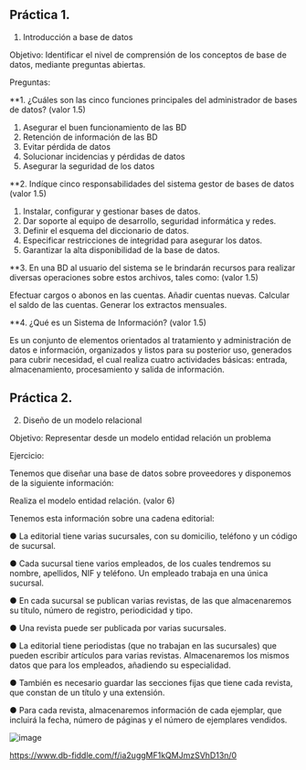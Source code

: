 ## Práctica 1.

1. Introducción a base de datos

Objetivo: Identificar el nivel de comprensión de los conceptos de base de datos,
mediante preguntas abiertas.
 
Preguntas:

**1. ¿Cuáles son las cinco funciones principales del administrador de bases de datos?
(valor 1.5)

 1. Asegurar el buen funcionamiento de las BD
 2. Retención de información de las BD
 3. Evitar pérdida de datos
 4. Solucionar incidencias y pérdidas de datos
 5. Asegurar la seguridad de los datos

**2. Indíque cinco responsabilidades del sistema gestor de bases de datos (valor 1.5)

 1. Instalar, configurar y gestionar bases de datos.
 2. Dar soporte al equipo de desarrollo, seguridad informática y redes.
 3. Definir el esquema del diccionario de datos.
 4. Especificar restricciones de integridad para asegurar los datos.
 5. Garantizar la alta disponibilidad de la base de datos.
 
**3. En una BD al usuario del sistema se le brindarán recursos para realizar diversas
operaciones sobre estos archivos, tales como: (valor 1.5)

Efectuar cargos o abonos en las cuentas.
Añadir cuentas nuevas.
Calcular el saldo de las cuentas.
Generar los extractos mensuales.

**4. ¿Qué es un Sistema de Información? (valor 1.5)

Es un conjunto de elementos orientados al tratamiento y administración de datos e información, organizados y listos para su posterior uso, generados para cubrir necesidad, el cual realiza cuatro actividades básicas: entrada, almacenamiento, procesamiento y salida de información.

## Práctica 2.

2. Diseño de un modelo relacional

Objetivo: Representar desde un modelo entidad relación un problema


Ejercicio:

Tenemos que diseñar una base de datos sobre proveedores y disponemos de la siguiente
información:

Realiza el modelo entidad relación. (valor 6)

Tenemos esta información sobre una cadena editorial:

● La editorial tiene varias sucursales, con su domicilio, teléfono y un código de
sucursal.

● Cada sucursal tiene varios empleados, de los cuales tendremos su nombre,
apellidos, NIF y teléfono. Un empleado trabaja en una única sucursal.

● En cada sucursal se publican varias revistas, de las que almacenaremos su título,
número de registro, periodicidad y tipo.

● Una revista puede ser publicada por varias sucursales.

● La editorial tiene periodistas (que no trabajan en las sucursales) que pueden
escribir artículos para varias revistas. Almacenaremos los mismos datos que para
los empleados, añadiendo su especialidad.

● También es necesario guardar las secciones fijas que tiene cada revista, que
constan de un título y una extensión.

● Para cada revista, almacenaremos información de cada ejemplar, que incluirá la
fecha, número de páginas y el número de ejemplares vendidos.


![image](https://user-images.githubusercontent.com/104279687/170845979-5b8c223a-76a7-4078-9155-7b4733e643fd.png)

https://www.db-fiddle.com/f/ia2uggMF1kQMJmzSVhD13n/0
